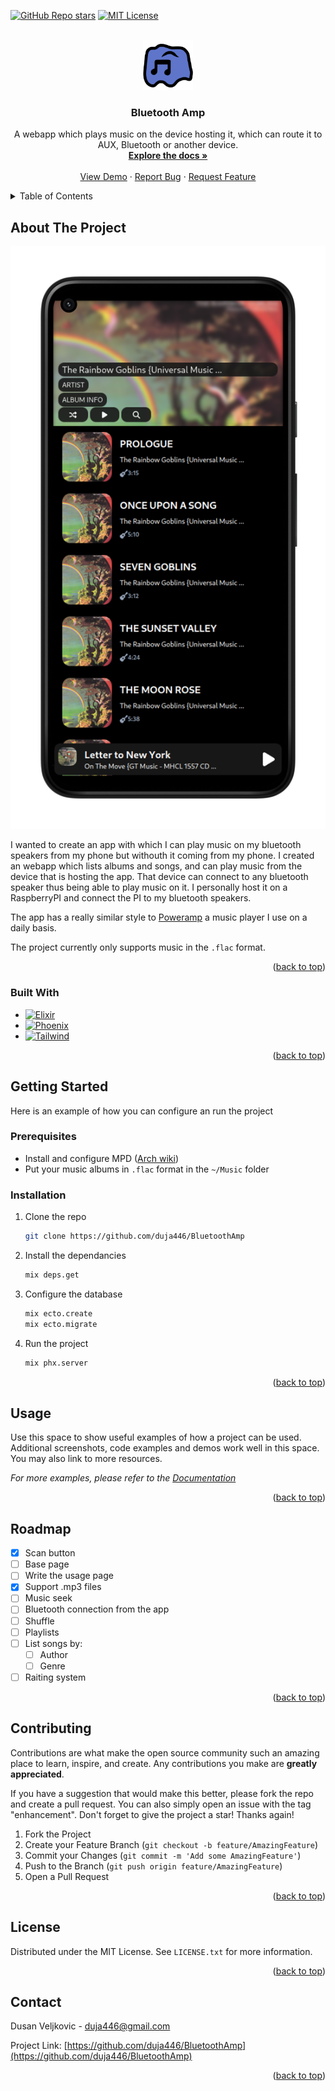 <a name="readme-top"></a>

<!-- PROJECT SHIELDS -->
[![GitHub Repo stars][stars-shield]][stars-url]
[![MIT License][license-shield]][license-url]


<!-- PROJECT LOGO -->
<br />
<div align="center">
  <a href="https://github.com/duja446/BluetoothAmp">
    <img src="images/logo.png" alt="Logo" width="80" height="80">
  </a>

<h3 align="center">Bluetooth Amp</h3>

  <p align="center">
    A webapp which plays music on the device hosting it, which can route it to AUX, Bluetooth or another device.
    <br />
    <a href="https://github.com/duja446/BluetoothAmp"><strong>Explore the docs »</strong></a>
    <br />
    <br />
    <a href="https://github.com/duja446/BluetoothAmp">View Demo</a>
    ·
    <a href="https://github.com/duja446/BluetoothAmp/issues">Report Bug</a>
    ·
    <a href="https://github.com/duja446/BluetoothAmp/issues">Request Feature</a>
  </p>
</div>



<!-- TABLE OF CONTENTS -->
<details>
  <summary>Table of Contents</summary>
  <ol>
    <li>
      <a href="#about-the-project">About The Project</a>
      <ul>
        <li><a href="#built-with">Built With</a></li>
      </ul>
    </li>
    <li>
      <a href="#getting-started">Getting Started</a>
      <ul>
        <li><a href="#prerequisites">Prerequisites</a></li>
        <li><a href="#installation">Installation</a></li>
      </ul>
    </li>
    <li><a href="#usage">Usage</a></li>
    <li><a href="#roadmap">Roadmap</a></li>
    <li><a href="#contributing">Contributing</a></li>
    <li><a href="#license">License</a></li>
    <li><a href="#contact">Contact</a></li>
    <li><a href="#acknowledgments">Acknowledgments</a></li>
  </ol>
</details>



<!-- ABOUT THE PROJECT -->
## About The Project

[![Bluetooth Amp Screen Shot][product-screenshot]](https://example.com)

I wanted to create an app with which I can play music on my bluetooth speakers from my phone but withouth it coming from my phone. I created an webapp which lists albums and songs, and can play music from the device that is hosting the app. That device can connect to any bluetooth speaker thus being able to play music on it. I personally host it on a RaspberryPI and connect the PI to my bluetooth speakers.

The app has a really similar style to [Poweramp](https://powerampapp.com/) a music player I use on a daily basis.

The project currently only supports music in the `.flac` format.
<p align="right">(<a href="#readme-top">back to top</a>)</p>



### Built With

* [![Elixir][Elixir]][Elixir-url]
* [![Phoenix][Phoenix]][Phoenix-url]
* [![Tailwind][Tailwind]][Tailwind-url]

<p align="right">(<a href="#readme-top">back to top</a>)</p>



<!-- GETTING STARTED -->
## Getting Started

Here is an example of how you can configure an run the project

### Prerequisites

* Install and configure MPD ([Arch wiki](https://wiki.archlinux.org/title/Music_Player_Daemon))
* Put your music albums in `.flac` format in the `~/Music` folder 

### Installation

1. Clone the repo
    ```sh
    git clone https://github.com/duja446/BluetoothAmp
    ```
2. Install the dependancies 
    ```sh
    mix deps.get
    ```
3. Configure the database
    ```sh
    mix ecto.create
    mix ecto.migrate
    ```
4. Run the project
    ```sh
    mix phx.server
    ```

<p align="right">(<a href="#readme-top">back to top</a>)</p>


<!-- USAGE EXAMPLES -->
## Usage

Use this space to show useful examples of how a project can be used. Additional screenshots, code examples and demos work well in this space. You may also link to more resources.

_For more examples, please refer to the [Documentation](https://example.com)_

<p align="right">(<a href="#readme-top">back to top</a>)</p>



<!-- ROADMAP -->
## Roadmap

- [x] Scan button 
- [ ] Base page
- [ ] Write the usage page
- [x] Support .mp3 files
- [ ] Music seek
- [ ] Bluetooth connection from the app
- [ ] Shuffle
- [ ] Playlists
- [ ] List songs by:
    - [ ] Author
    - [ ] Genre
- [ ] Raiting system

<p align="right">(<a href="#readme-top">back to top</a>)</p>


<!-- CONTRIBUTING -->
## Contributing

Contributions are what make the open source community such an amazing place to learn, inspire, and create. Any contributions you make are **greatly appreciated**.

If you have a suggestion that would make this better, please fork the repo and create a pull request. You can also simply open an issue with the tag "enhancement".
Don't forget to give the project a star! Thanks again!

1. Fork the Project
2. Create your Feature Branch (`git checkout -b feature/AmazingFeature`)
3. Commit your Changes (`git commit -m 'Add some AmazingFeature'`)
4. Push to the Branch (`git push origin feature/AmazingFeature`)
5. Open a Pull Request

<p align="right">(<a href="#readme-top">back to top</a>)</p>



<!-- LICENSE -->
## License

Distributed under the MIT License. See `LICENSE.txt` for more information.

<p align="right">(<a href="#readme-top">back to top</a>)</p>



<!-- CONTACT -->
## Contact

Dusan Veljkovic - duja446@gmail.com

Project Link: [https://github.com/duja446/BluetoothAmp](https://github.com/duja446/BluetoothAmp)

<p align="right">(<a href="#readme-top">back to top</a>)</p>


<!-- MARKDOWN LINKS & IMAGES -->
<!-- https://www.markdownguide.org/basic-syntax/#reference-style-links -->
[stars-shield]: https://img.shields.io/github/stars/duja446/BluetoothAmp.svg?style=for-the-badge
[stars-url]: https://github.com/duja446/duja446/stargazers
[license-shield]: https://img.shields.io/github/license/duja446/BluetoothAmp.svg?style=for-the-badge
[license-url]: https://github.com/duja446/BluetoothAmp/blob/master/LICENSE.txt
[product-screenshot]: images/screenshot.png

[Elixir]: https://img.shields.io/badge/elixir-%234B275F.svg?style=for-the-badge&logo=elixir&logoColor=white
[Elixir-url]: https://elixir-lang.org/
[Phoenix]: https://img.shields.io/badge/Phoenix_Framework-000000?style=for-the-badge&logo=phoenix-framework&logoColor=white&color=%23ff6f61
[Phoenix-url]: https://www.phoenixframework.org/
[Tailwind]: https://img.shields.io/badge/tailwindcss-%2338B2AC.svg?style=for-the-badge&logo=tailwind-css&logoColor=white
[Tailwind-url]: https://tailwindcss.com/
